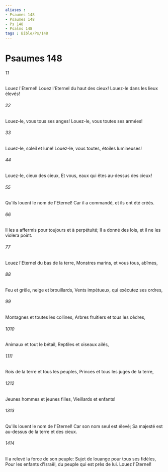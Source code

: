 ```yaml
---
aliases : 
- Psaumes 148
- Psaumes 148
- Ps 148
- Psalms 148
tags : Bible/Ps/148
---
```


# Psaumes 148

###### 11
Louez l'Eternel! Louez l'Eternel du haut des cieux! Louez-le dans les lieux élevés!
###### 22
Louez-le, vous tous ses anges! Louez-le, vous toutes ses armées!
###### 33
Louez-le, soleil et lune! Louez-le, vous toutes, étoiles lumineuses!
###### 44
Louez-le, cieux des cieux, Et vous, eaux qui êtes au-dessus des cieux!
###### 55
Qu'ils louent le nom de l'Eternel! Car il a commandé, et ils ont été créés.
###### 66
Il les a affermis pour toujours et à perpétuité; Il a donné des lois, et il ne les violera point.
###### 77
Louez l'Eternel du bas de la terre, Monstres marins, et vous tous, abîmes,
###### 88
Feu et grêle, neige et brouillards, Vents impétueux, qui exécutez ses ordres,
###### 99
Montagnes et toutes les collines, Arbres fruitiers et tous les cèdres,
###### 1010
Animaux et tout le bétail, Reptiles et oiseaux ailés,
###### 1111
Rois de la terre et tous les peuples, Princes et tous les juges de la terre,
###### 1212
Jeunes hommes et jeunes filles, Vieillards et enfants!
###### 1313
Qu'ils louent le nom de l'Eternel! Car son nom seul est élevé; Sa majesté est au-dessus de la terre et des cieux.
###### 1414
Il a relevé la force de son peuple: Sujet de louange pour tous ses fidèles, Pour les enfants d'Israël, du peuple qui est près de lui. Louez l'Eternel!
